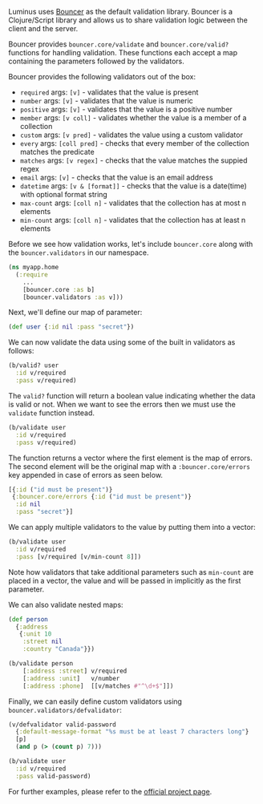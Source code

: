 Luminus uses [Bouncer](https://github.com/leonardoborges/bouncer) as the default validation library.
Bouncer is a Clojure/Script library and allows us to share validation logic between the client and
the server.

Bouncer provides `bouncer.core/validate` and `bouncer.core/valid?` functions for handling validation.
These functions each accept a map containing the parameters followed by the validators.

Bouncer provides the following validators out of the box:

* `required` args: `[v]` - validates that the value is present
* `number` args: `[v]` - validates that the value is numeric
* `positive` args: `[v]` - validates that the value is a positive number
* `member` args: `[v coll]` - validates whether the value is a member of a collection
* `custom` args: `[v pred]` - validates the value using a custom validator
* `every` args: `[coll pred]` - checks that every member of the collection matches the predicate
* `matches` args: `[v regex]` - checks that the value matches the suppied regex
* `email` args: `[v]` - checks that the value is an email address
* `datetime` args: `[v & [format]]` - checks that the value is a date(time) with optional format string
* `max-count` args: `[coll n]` - validates that the collection has at most n elements
* `min-count` args: `[coll n]` - validates that the collection has at least n elements

Before we see how validation works, let's include `bouncer.core` along with the `bouncer.validators` in our namespace.

```clojure
(ns myapp.home
  (:require
    ...
    [bouncer.core :as b]
    [bouncer.validators :as v]))

```

Next, we'll define our map of parameter:

```clojure
(def user {:id nil :pass "secret"})
```

We can now validate the data using some of the built in validators as follows:


```clojure
(b/valid? user
  :id v/required
  :pass v/required)
```

The `valid?` function will return a boolean value indicating whether the data is valid or not.
When we want to see the errors then we must use the `validate` function instead.

```clojure
(b/validate user
  :id v/required
  :pass v/required)
```

The function returns a vector where the first element is the map of errors. The second element will be  the original map with a `:bouncer.core/errors` key appended in case of errors as seen below.


```clojure
[{:id ("id must be present")}
 {:bouncer.core/errors {:id ("id must be present")}
  :id nil
  :pass "secret"}]
```

We can apply multiple validators to the value by putting them into a vector:

```clojure
(b/validate user
  :id v/required
  :pass [v/required [v/min-count 8]])
```

Note how validators that take additional parameters such as `min-count` are placed in a vector, the value and will be passed in implicitly as the first parameter.

We can also validate nested maps:

```clojure
(def person
  {:address
   {:unit 10
    :street nil
    :country "Canada"}})

(b/validate person
    [:address :street] v/required
    [:address :unit]   v/number
    [:address :phone]  [[v/matches #"^\d+$"]])

```

Finally, we can easily define custom validators using `bouncer.validators/defvalidator`:

```clojure
(v/defvalidator valid-password
  {:default-message-format "%s must be at least 7 characters long"}
  [p]
  (and p (> (count p) 7)))

(b/validate user
  :id v/required
  :pass valid-password)
```

For further examples, please refer to the [official project page](https://github.com/leonardoborges/bouncer).
